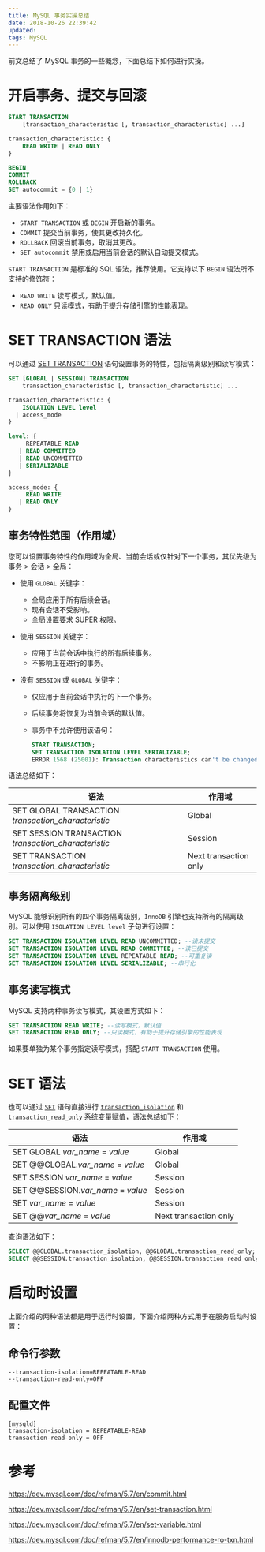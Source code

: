 ```yaml
---
title: MySQL 事务实操总结
date: 2018-10-26 22:39:42
updated:
tags: MySQL
---
```


前文总结了 MySQL 事务的一些概念，下面总结下如何进行实操。

# 开启事务、提交与回滚

```sql
START TRANSACTION
    [transaction_characteristic [, transaction_characteristic] ...]

transaction_characteristic: {
    READ WRITE | READ ONLY
}

BEGIN
COMMIT
ROLLBACK
SET autocommit = {0 | 1}
```

主要语法作用如下：

* `START TRANSACTION` 或 `BEGIN` 开启新的事务。
* `COMMIT` 提交当前事务，使其更改持久化。
* `ROLLBACK` 回滚当前事务，取消其更改。
* `SET autocommit` 禁用或启用当前会话的默认自动提交模式。

`START TRANSACTION` 是标准的 SQL 语法，推荐使用。它支持以下 `BEGIN` 语法所不支持的修饰符：

* `READ WRITE` 读写模式，默认值。
* `READ ONLY` 只读模式，有助于提升存储引擎的性能表现。

# SET TRANSACTION 语法

可以通过 [SET TRANSACTION](https://dev.mysql.com/doc/refman/5.7/en/set-transaction.html) 语句设置事务的特性，包括隔离级别和读写模式：

```sql
SET [GLOBAL | SESSION] TRANSACTION
    transaction_characteristic [, transaction_characteristic] ...

transaction_characteristic: {
    ISOLATION LEVEL level
  | access_mode
}

level: {
     REPEATABLE READ
   | READ COMMITTED
   | READ UNCOMMITTED
   | SERIALIZABLE
}

access_mode: {
     READ WRITE
   | READ ONLY
}
```

## 事务特性范围（作用域）

您可以设置事务特性的作用域为全局、当前会话或仅针对下一个事务，其优先级为事务 > 会话 > 全局：

- 使用 `GLOBAL` 关键字：
  - 全局应用于所有后续会话。
  - 现有会话不受影响。
  - 全局设置要求 [SUPER](https://dev.mysql.com/doc/refman/5.7/en/privileges-provided.html#priv_super) 权限。

- 使用 `SESSION` 关键字：
  - 应用于当前会话中执行的所有后续事务。
  - 不影响正在进行的事务。

- 没有 `SESSION` 或  `GLOBAL` 关键字：

  - 仅应用于当前会话中执行的下一个事务。

  - 后续事务将恢复为当前会话的默认值。

  - 事务中不允许使用该语句：

    ```sql
    START TRANSACTION;
    SET TRANSACTION ISOLATION LEVEL SERIALIZABLE;
    ERROR 1568 (25001): Transaction characteristics can't be changed while a transaction is in progress
    ```

语法总结如下：

| 语法                                                 | 作用域                |
| ---------------------------------------------------- | --------------------- |
| SET GLOBAL TRANSACTION *transaction_characteristic*  | Global                |
| SET SESSION TRANSACTION *transaction_characteristic* | Session               |
| SET TRANSACTION *transaction_characteristic*         | Next transaction only |

## 事务隔离级别

MySQL 能够识别所有的四个事务隔离级别，`InnoDB` 引擎也支持所有的隔离级别。可以使用 `ISOLATION LEVEL level` 子句进行设置：

```sql
SET TRANSACTION ISOLATION LEVEL READ UNCOMMITTED; --读未提交
SET TRANSACTION ISOLATION LEVEL READ COMMITTED; --读已提交
SET TRANSACTION ISOLATION LEVEL REPEATABLE READ; --可重复读
SET TRANSACTION ISOLATION LEVEL SERIALIZABLE; --串行化
```

## 事务读写模式

MySQL 支持两种事务读写模式，其设置方式如下：

```sql
SET TRANSACTION READ WRITE; --读写模式，默认值
SET TRANSACTION READ ONLY; --只读模式，有助于提升存储引擎的性能表现
```

如果要单独为某个事务指定读写模式，搭配 `START TRANSACTION` 使用。

# SET 语法

也可以通过 [`SET`](https://dev.mysql.com/doc/refman/5.7/en/set-variable.html) 语句直接进行 [`transaction_isolation`](https://dev.mysql.com/doc/refman/5.7/en/server-system-variables.html#sysvar_transaction_isolation) 和 [`transaction_read_only`](https://dev.mysql.com/doc/refman/5.7/en/server-system-variables.html#sysvar_transaction_read_only) 系统变量赋值，语法总结如下：

| 语法                               | 作用域                |
| ---------------------------------- | --------------------- |
| SET GLOBAL *var_name* = *value*    | Global                |
| SET @@GLOBAL.*var_name* = *value*  | Global                |
| SET SESSION *var_name* = *value*   | Session               |
| SET @@SESSION.*var_name* = *value* | Session               |
| SET *var_name* = *value*           | Session               |
| SET @@*var_name* = *value*         | Next transaction only |

查询语法如下：

```sql
SELECT @@GLOBAL.transaction_isolation, @@GLOBAL.transaction_read_only;
SELECT @@SESSION.transaction_isolation, @@SESSION.transaction_read_only;
```

# 启动时设置

上面介绍的两种语法都是用于运行时设置，下面介绍两种方式用于在服务启动时设置：

## 命令行参数

```
--transaction-isolation=REPEATABLE-READ
--transaction-read-only=OFF
```

## 配置文件

```
[mysqld]
transaction-isolation = REPEATABLE-READ
transaction-read-only = OFF
```

# 参考

https://dev.mysql.com/doc/refman/5.7/en/commit.html

https://dev.mysql.com/doc/refman/5.7/en/set-transaction.html

https://dev.mysql.com/doc/refman/5.7/en/set-variable.html

https://dev.mysql.com/doc/refman/5.7/en/innodb-performance-ro-txn.html